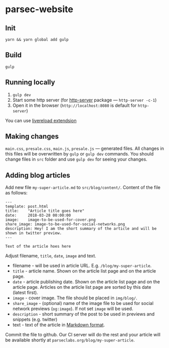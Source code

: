 # parsec-website

## Init

`yarn && yarn global add gulp`

## Build

`gulp`

## Running locally

1. `gulp dev`
2. Start some http server (for [http-server](https://www.npmjs.com/package/http-server) package — `http-server -c-1`)
3. Open it in the browser (`http://localhost:8080` is default for `http-server`)

You can use [livereload extendsion](https://chrome.google.com/webstore/detail/livereload/jnihajbhpnppcggbcgedagnkighmdlei)

## Making changes

`main.css`, `presale.css`, `main.js`, `presale.js` — generated files. All changes in this files will be overwritten by `gulp` or `gulp dev` commands. You should change files in `src` folder and use `gulp dev` for seeing your changes.

## Adding blog articles

Add new file `my-super-article.md` to `src/blog/content/`. Content of the file as follows:

```
---
template: post.html
title:    "Article title goes here"
date:     2018-03-28 00:00:00
image:    image-to-be-used-for-cover.png
share_image: image-to-be-used-for-social-networks.png
description: Hey! I am the short summary of the article and will be shown in twitter preview.
---

Text of the article hoes here

```

Adjust filename, `title`, `date`, `image` and text.

- filename - will be used in article URL. E.g. `/blog/my-super-article`.
- `title` - article name. Shown on the article list page and on the article page.
- `date` - article publishing date. Shown on the article list page and on the article page.
Articles on the article list page are sorted by this date (latest first).
- `image` - cover image. The file should be placed in `img/blog/`.
- `share_image` - (optional) name of the image file to be used for social network previews (`og:image`). If not set `image` will be used.
- `description` - short summary of the post to be used in previews and snippets (e.g. twitter)
- text - text of the article in [Markdown format](https://github.com/adam-p/markdown-here/wiki/Markdown-Cheatsheet).

Commit the file to github. Our CI server will do the rest and your article will be available
shortly at `parseclabs.org/blog/my-super-article`.

